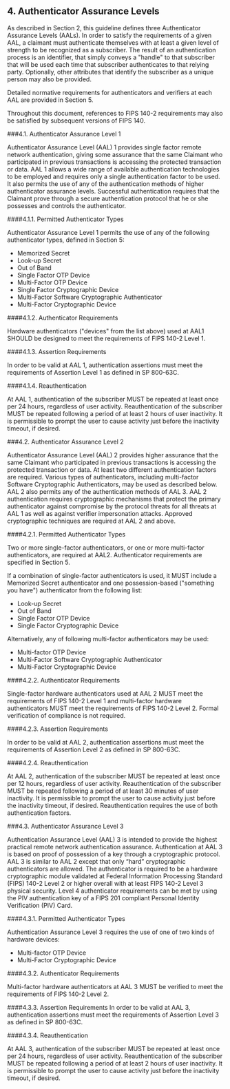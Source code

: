 ## 4. Authenticator Assurance Levels

As described in Section 2, this guideline defines three Authenticator Assurance Levels (AALs). In order to satisfy the requirements of a given AAL, a claimant must authenticate themselves with at least a given level of strength to be recognized as a subscriber. The result of an authentication process is an identifier, that simply conveys a "handle" to that subscriber that will be used each time that subscriber authenticates to that relying party. Optionally, other attributes that identify the subscriber as a unique person may also be provided.

Detailed normative requirements for authenticators and verifiers at each AAL are provided in Section 5.

Throughout this document, references to FIPS 140-2 requirements may also be satisfied by subsequent versions of FIPS 140.

###4.1. Authenticator Assurance Level 1

Authenticator Assurance Level (AAL) 1 provides single factor remote network authentication, giving some assurance that the same Claimant who participated in previous transactions is accessing the protected transaction or data. AAL 1 allows a wide range of available authentication technologies to be employed and requires only a single authentication factor to be used. It also permits the use of any of the authentication methods of higher authenticator assurance levels. Successful authentication requires that the Claimant prove through a secure authentication protocol that he or she possesses and controls the authenticator.

####4.1.1. Permitted Authenticator Types

Authenticator Assurance Level 1 permits the use of any of the following authenticator types, defined in Section 5:

* Memorized Secret
* Look-up Secret
* Out of Band
* Single Factor OTP Device
* Multi-Factor OTP Device
* Single Factor Cryptographic Device
* Multi-Factor Software Cryptographic Authenticator
* Multi-Factor Cryptographic Device

####4.1.2. Authenticator Requirements

Hardware authenticators ("devices" from the list above) used at AAL1 SHOULD be designed to meet the requirements of FIPS 140-2 Level 1.

####4.1.3. Assertion Requirements

In order to be valid at AAL 1, authentication assertions must meet the requirements of Assertion Level 1 as defined in SP 800-63C.

####4.1.4. Reauthentication

At AAL 1, authentication of the subscriber MUST be repeated at least once per 24 hours, regardless of user activity. Reauthentication of the subscriber MUST be repeated following a period of at least 2 hours of user inactivity. It is permissible to prompt the user to cause activity just before the inactivity timeout, if desired.

###4.2. Authenticator Assurance Level 2

Authenticator Assurance Level (AAL) 2 provides higher assurance that the same Claimant who participated in previous transactions is accessing the protected transaction or data. At least two different authentication factors are required. Various types of authenticators, including multi-factor Software Cryptographic Authenticators, may be used as described below. AAL 2 also permits any of the authentication methods of AAL 3. AAL 2 authentication requires cryptographic mechanisms that protect the primary authenticator against compromise by the protocol threats for all threats at AAL 1 as well as against verifier impersonation attacks. Approved cryptographic techniques are required at AAL 2 and above.

####4.2.1. Permitted Authenticator Types

Two or more single-factor authenticators, or one or more multi-factor authenticators, are required at AAL2. Authenticator requirements are specified in Section 5.

If a combination of single-factor authenticators is used, it MUST include a Memorized Secret authenticator and one possession-based ("something you have") authenticator from the following list:
* Look-up Secret
* Out of Band
* Single Factor OTP Device
* Single Factor Cryptographic Device

Alternatively, any of following multi-factor authenticators may be used:
* Multi-factor OTP Device
* Multi-Factor Software Cryptographic Authenticator
* Multi-Factor Cryptographic Device

####4.2.2. Authenticator Requirements

Single-factor hardware authenticators used at AAL 2 MUST meet the requirements of FIPS 140-2 Level 1 and multi-factor hardware authenticators MUST meet the requirements of FIPS 140-2 Level 2. Formal verification of compliance is not required.

####4.2.3. Assertion Requirements

In order to be valid at AAL 2, authentication assertions must meet the requirements of Assertion Level 2 as defined in SP 800-63C.

####4.2.4. Reauthentication

At AAL 2, authentication of the subscriber MUST be repeated at least once per 12 hours, regardless of user activity. Reauthentication of the subscriber MUST be repeated following a period of at least 30 minutes of user inactivity. It is permissible to prompt the user to cause activity just before the inactivity timeout, if desired. Reauthentication requires the use of both authentication factors.

###4.3. Authenticator Assurance Level 3

Authentication Assurance Level (AAL) 3 is intended to provide the highest practical remote network authentication assurance. Authentication at AAL 3 is based on proof of possession of a key through a cryptographic protocol. AAL 3 is similar to AAL 2 except that only “hard” cryptographic authenticators are allowed. The authenticator is required to be a hardware cryptographic module validated at Federal Information Processing Standard (FIPS) 140-2 Level 2 or higher overall with at least FIPS 140-2 Level 3 physical security. Level 4 authenticator requirements can be met by using the PIV authentication key of a FIPS 201 compliant Personal Identity Verification (PIV) Card.

####4.3.1. Permitted Authenticator Types

Authentication Assurance Level 3 requires the use of one of two kinds of hardware devices:
* Multi-factor OTP Device
* Multi-Factor Cryptographic Device

####4.3.2. Authenticator Requirements

Multi-factor hardware authenticators at AAL 3 MUST be verified to meet the requirements of FIPS 140-2 Level 2.

####4.3.3. Assertion Requirements
In order to be valid at AAL 3, authentication assertions must meet the requirements of Assertion Level 3 as defined in SP 800-63C.

####4.3.4. Reauthentication

At AAL 3, authentication of the subscriber MUST be repeated at least once per 24 hours, regardless of user activity. Reauthentication of the subscriber MUST be repeated following a period of at least 2 hours of user inactivity. It is permissible to prompt the user to cause activity just before the inactivity timeout, if desired.




